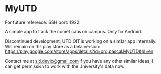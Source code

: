 # MyUTD
For future reference: SSH port: 1922.

A simple app to track the comet cabs on campus. Only for Android.

Discontinued development, UTD OIT is working on a similar app internally. Will remain on the play store as a beta version:
https://play.google.com/store/apps/details?id=org.pascal.MyUTD&hl=en

Contact me at sid.devic@gmail.com if you have any other similar ideas, I can get permission to work with the 
University's data now.

